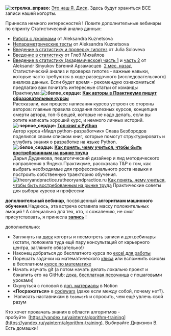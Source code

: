 **![:стрелка_вправо:](https://a.slack-edge.com/production-standard-emoji-assets/14.0/google-medium/27a1-fe0f@2x.png)** [Это наш Я. Диск](https://disk.yandex.ru/d/RMD7mHTvw0oQgA)**.** Здесь будут храниться ВСЕ записи нашей когорты.


Принесла немного интересностей !
Ловите дополнительные вебинары по спринту Статистический анализ данных:
-   [Работа с джойнами](https://yadi.sk/d/uLP3rNISMffYbQ) от Aleksandra Kuznetsova
-   [Непараметрические тесты](https://disk.yandex.ru/d/v-j_GfO3CaLChw) от Aleksandra Kuznetsova
-   [Введение в статистику и проверку гипотез](https://yadi.sk/d/bjkc-x1GDPO4YQ) от Julia Soloveva
-   [Введение в статистику](https://yadi.sk/d/opnFCkS8b6OKJw) от Глеб Михайлов
-   [Введение в статистику (академическое) часть 1](https://yadi.sk/d/fkUIsCBlsCtMcA) и [часть 2](https://yadi.sk/d/5c3cXKAZXomSXQ) от Aleksandr Sinyukov
Евгений Арзамасцев  [2 мес. назад](https://practicum-students.slack.com/archives/C03SAEJAYG2/p1665671192422659?thread_ts=1665670714.112379&cid=C03SAEJAYG2)  
Статистический анализ и проверка гипотез - важные навыки, которые часто требуются в ходе разведочного (исследовательского) анализа данных. Если будет время - рекомендую ознакомиться!
предлагаю вам почитать интересные статьи от команды Практикума:**![:белое_сердце:](https://a.slack-edge.com/production-standard-emoji-assets/14.0/google-medium/1f90d@2x.png)** **[Как авторы в Практикуме пишут образовательные курсы](https://habr.com/ru/company/yandex_praktikum/blog/550990/)**  
Рассказали, как процесс написания курсов устроен со стороны авторов: главные правила создания полезных курсов, концепция смерти автора, топ-5 вещей, которые не надо делать, если вы хотите написать хороший курс, и немного личных историй.  
**![:черное_сердце:](https://a.slack-edge.com/production-standard-emoji-assets/14.0/google-medium/1f5a4@2x.png)** **[Топ книг о Python](https://habr.com/ru/company/yandex_praktikum/blog/553900/)**  
Автор курса «Мидл python-разработчик» Слава Безбородов поделился своим списком книг, которые помогут структурировать и углубить знания о разработке на языке Python.  
**![:белое_сердце:](https://a.slack-edge.com/production-standard-emoji-assets/14.0/google-medium/1f90d@2x.png)** **[Как понять, чему учиться, чтобы быть востребованным на рынке труда](https://theoryandpractice.ru/posts/18975-kak-ponyat-chemu-uchitsya-chtoby-byt-vostrebovannym-na-rynke-truda)**  
Дарья Дуденкова, педагогический дизайнер и лид методического направления в Яндекс.Практикуме, рассказала T&P о том, как выбрать необходимые для профессионального роста навыки и построить собственную траекторию обучения.
![theoryandpractice.ru](https://slack-imgs.com/?c=1&o1=wi32.he32.si&url=https%3A%2F%2Ftheoryandpractice.ru%2Ffavicon.ico)theoryandpractice.ru
[Как понять, чему учиться, чтобы быть востребованным на рынке труда](https://theoryandpractice.ru/posts/18975-kak-ponyat-chemu-uchitsya-chtoby-byt-vostrebovannym-na-rynke-truda)
Практические советы для выбора курсов и профессии


**дополнительный вебинар**, посвященный **алгоритмам машинного обучения**.Надеюсь, эта встреча оставила массу положительных эмоций ! А специально для тех, кто, к сожалению, не смог присутствовать, я принесла **[запись](https://disk.yandex.ru/d/QTwxTF981dNaxw)** !

дополнительно:
-   Заглянуть на [диск](https://disk.yandex.ru/d/RMD7mHTvw0oQgA) когорты и посмотреть записи и доп.вебинары (кстати, положила туда ещё пару консультаций от карьерного центра, загляните обязательно!)
-   Наконец добраться до бесплатного курса по [excel для работы](https://practicum.yandex.ru/excel-for-work/)
-   Порешать задачки из математического [квиза](https://forms.yandex.ru/u/635b184e84227c267d24b1b6/) или вспомнить основы в бесплатном [курсе по математике](https://practicum.yandex.ru/math-foundations/)
-   Начать изучать git (а потом начать делать локально проект и бэкапить его на GitHub: [дока](https://git-scm.com/docs/gittutorial), [бесплатная песочница](https://learngitbranching.js.org/) с пошаговыми уроками)
-   Окунуться с головой в [доп. материалы](https://concrete-web-bad.notion.site/DS-74e28eb4232643af848341e6008f9e7e) в Notion
-   **«**Посражаться**»** в [codewars](https://www.codewars.com/) (даже если между собой, почему нет?).
-    Написать наставникам в `teamwork` и спросить, чем ещё увлечь свой разум

Кто хочет прокачать знания в области алгоритмов - пробуйте  [https://yandex.ru/yaintern/algorithm-training](https://yandex.ru/yaintern/algorithm-training). Выбирайте Дивизион B. Есть домашки!

